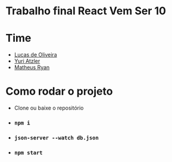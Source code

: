 # Trabalho final React Vem Ser 10

# Time
- <a href="https://github.com/Oliveiralucass">Lucas de Oliveira</a><br>
- <a href="https://github.com/YuriAtzler">Yuri Atzler</a><br>
- <a href="https://github.com/matxd">Matheus Ryan</a>

# Como rodar o projeto
- Clone ou baixe o repositório
- ### `npm i`
- ### `json-server --watch db.json`
- ### `npm start`
